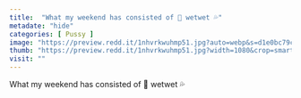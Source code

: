```yaml
---
title:  "What my weekend has consisted of 🤪 wetwet 💦"
metadate: "hide"
categories: [ Pussy ]
image: "https://preview.redd.it/1nhvrkwuhmp51.jpg?auto=webp&s=d1e0bc79c8a07e2355ca532b882f1df2e6c67807"
thumb: "https://preview.redd.it/1nhvrkwuhmp51.jpg?width=1080&crop=smart&auto=webp&s=9a6f0814ec6b2b5bce585bdd4d596ae1bb55f267"
visit: ""
---
```

What my weekend has consisted of 🤪 wetwet 💦
